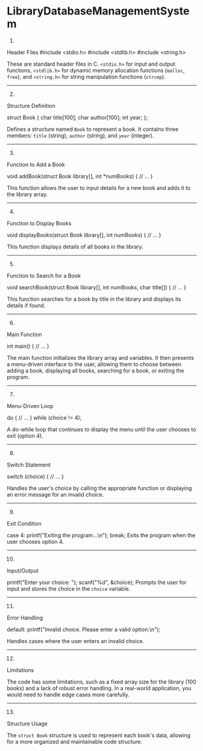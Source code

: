 # LibraryDatabaseManagementSystem

1.
Header Files
#include <stdio.h>
#include <stdlib.h>
#include <string.h>

These are standard header files in C. `<stdio.h>` for input and output functions, `<stdlib.h>` for dynamic memory allocation functions (`malloc`, `free`), and `<string.h>` for string manipulation functions (`strcmp`).

-------------------------------------------------
2. 
Structure Definition

struct Book {
    char title[100];
    char author[100];
    int year;
};

Defines a structure named `Book` to represent a book. It contains three members: `title` (string), `author` (string), and `year` (integer).

-------------------------------------------------
3. 
Function to Add a Book

void addBook(struct Book library[], int *numBooks) {
    // ...
}

This function allows the user to input details for a new book and adds it to the library array.

-------------------------------------------------
4. 
Function to Display Books

void displayBooks(struct Book library[], int numBooks) {
    // ...
}

This function displays details of all books in the library.

-------------------------------------------------
5. 
Function to Search for a Book

void searchBook(struct Book library[], int numBooks, char title[]) {
    // ...
}

This function searches for a book by title in the library and displays its details if found.

-------------------------------------------------
6. 
Main Function

int main() {
    // ...
}

The main function initializes the library array and variables. It then presents a menu-driven interface to the user, allowing them to choose between adding a book, displaying all books, searching for a book, or exiting the program.

-------------------------------------------------
7. 
Menu-Driven Loop

do {
    // ...
} while (choice != 4);

A do-while loop that continues to display the menu until the user chooses to exit (option 4).

-------------------------------------------------
8. 
Switch Statement

switch (choice) {
    // ...
}

Handles the user's choice by calling the appropriate function or displaying an error message for an invalid choice.

-------------------------------------------------
9. 
Exit Condition

case 4:
    printf("Exiting the program...\n");
    break;
Exits the program when the user chooses option 4.

-------------------------------------------------
10. 
Input/Output

printf("Enter your choice: ");
scanf("%d", &choice);
Prompts the user for input and stores the choice in the `choice` variable.

-------------------------------------------------
11. 
Error Handling

default:
    printf("Invalid choice. Please enter a valid option.\n");
    
Handles cases where the user enters an invalid choice.

-------------------------------------------------
12. 
Limitations

The code has some limitations, such as a fixed array size for the library (100 books) and a lack of robust error handling. In a real-world 
application, you would need to handle edge cases more carefully.

-------------------------------------------------
13. 
Structure Usage

The `struct Book` structure is used to represent each book's data, allowing for a more organized and maintainable code structure.
